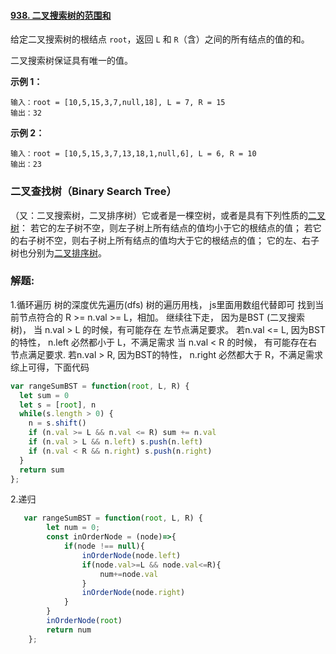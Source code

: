 #### [938. 二叉搜索树的范围和](https://leetcode-cn.com/problems/range-sum-of-bst/)

给定二叉搜索树的根结点 `root`，返回 `L` 和 `R`（含）之间的所有结点的值的和。

二叉搜索树保证具有唯一的值。

**示例 1：**

```
输入：root = [10,5,15,3,7,null,18], L = 7, R = 15
输出：32
```

**示例 2：**

```
输入：root = [10,5,15,3,7,13,18,1,null,6], L = 6, R = 10
输出：23
```



### 二叉查找树（Binary Search Tree）

（又：二叉搜索树，二叉排序树）它或者是一棵空树，或者是具有下列性质的[二叉树](https://baike.baidu.com/item/二叉树/1602879)： 若它的左子树不空，则左子树上所有结点的值均小于它的根结点的值； 若它的右子树不空，则右子树上所有结点的值均大于它的根结点的值； 它的左、右子树也分别为[二叉排序树](https://baike.baidu.com/item/二叉排序树/10905079)。 

### 解题:

1.循环遍历
树的深度优先遍历(dfs)
树的遍历用栈， js里面用数组代替即可
找到当前节点符合的 R >= n.val >= L，相加。
继续往下走， 因为是BST (二叉搜索树)，
当 n.val > L 的时候，有可能存在 左节点满足要求。 若n.val <= L, 因为BST的特性， n.left 必然都小于 L，不满足需求
当 n.val < R 的时候， 有可能存在右节点满足要求. 若n.val > R, 因为BST的特性， n.right 必然都大于 R，不满足需求
综上可得，下面代码

```js
var rangeSumBST = function(root, L, R) {
  let sum = 0
  let s = [root], n
  while(s.length > 0) {
    n = s.shift()
    if (n.val >= L && n.val <= R) sum += n.val
    if (n.val > L && n.left) s.push(n.left)
    if (n.val < R && n.right) s.push(n.right)
  }
  return sum
};

```

2.递归

```js
   var rangeSumBST = function(root, L, R) {
        let num = 0;
        const inOrderNode = (node)=>{
            if(node !== null){
                inOrderNode(node.left)
                if(node.val>=L && node.val<=R){
                    num+=node.val
                }
                inOrderNode(node.right)
            }
        }
        inOrderNode(root)
        return num
    };
```


